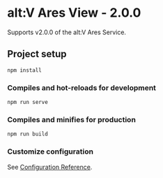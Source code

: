 # alt:V Ares View - 2.0.0

Supports v2.0.0 of the alt:V Ares Service.

## Project setup

```
npm install
```

### Compiles and hot-reloads for development

```
npm run serve
```

### Compiles and minifies for production

```
npm run build
```

### Customize configuration

See [Configuration Reference](https://cli.vuejs.org/config/).
